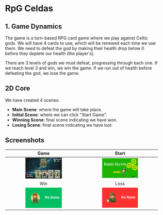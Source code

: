 # RpG Celdas

## 1. Game Dynamics

The game is a turn-based RPG card game where we play against Celtic gods. We will have 4 cards to use, which will be renewed each time we use them. We need to defeat the god by making their health drop below 0 before they deplete our health (the player's).

There are 3 levels of gods we must defeat, progressing through each one. If we reach level 3 and win, we win the game. If we run out of health before defeating the god, we lose the game.

## 2D Core

We have created 4 scenes:

- **Main Scene**: where the game will take place.
- **Initial Scene**: where we can click "Start Game".
- **Winning Scene**: final scene indicating we have won.
- **Losing Scene**: final scene indicating we have lost.

## Screenshots

|                               Game                               |                            Start                                  |
|:-----------------------------------------------------------------------:|:----------------------------------------------------------------------:|
|  <img src="https://github.com/KiritoMoreno/Card-Game-Celdas/blob/main/imgScenes/Game.png" style="height: 50%; width:50%;"/>  |  <img src="https://github.com/KiritoMoreno/Card-Game-Celdas/blob/main/imgScenes/Captura%20de%20pantalla%202024-05-19%20123611.png" style="height: 50%; width:50%;"/>  |
|                               Win                               |                            Loss                                  |
|  <img src="https://github.com/KiritoMoreno/Card-Game-Celdas/blob/main/imgScenes/Captura%20de%20pantalla%202024-05-19%20123545.png" style="height: 50%; width:50%;"/>  |  <img src="https://github.com/KiritoMoreno/Card-Game-Celdas/blob/main/imgScenes/Captura%20de%20pantalla%202024-05-19%20123553.png" style="height: 50%; width:50%;"/>  |
